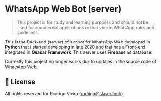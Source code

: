 # WhatsApp Web Bot (server)

> This project is for study and learning purposes and should not be used for commercial applications or that violate WhatsApp rules and guidelines.

This is the Back-end (server) of a robot for WhatsApp Web developed in **Python** that I started developing in late 2020 and that has a Front-end integrated in **Quasar Framework**.
This server uses **Firebase** as database.

Currently this project no longer works due to updates in the source code of WhatsApp Web.

## 📃 License

All rights reserved for Rodrigo Vieira (rodrigo@slayer.tech)
